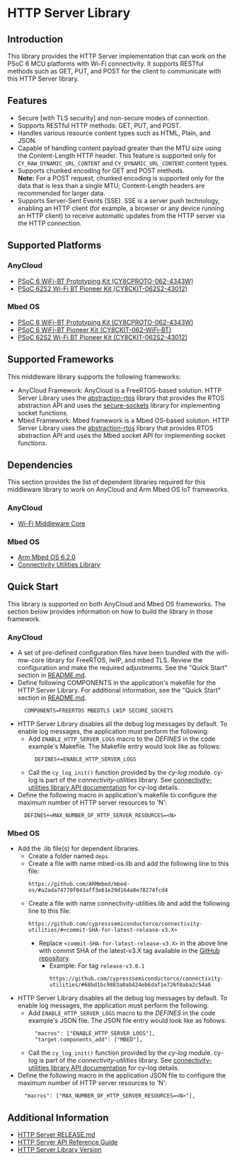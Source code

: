 # HTTP Server Library

## Introduction
This library provides the HTTP Server implementation that can work on the PSoC 6 MCU platforms with Wi-Fi connectivity. 
It supports RESTful methods such as GET, PUT, and POST for the client to communicate with this HTTP Server library.
 
## Features
* Secure [with TLS security] and non-secure modes of connection.
* Supports RESTful HTTP methods: GET, PUT, and POST.
* Handles various resource content types such as HTML, Plain, and JSON.
* Capable of handling content payload greater than the MTU size using the Content-Length HTTP header. This feature is supported only for `CY_RAW_DYNAMIC_URL_CONTENT` and `CY_DYNAMIC_URL_CONTENT` content types.
* Supports chunked encoding for GET and POST methods.   
  **Note:** For a POST request, chunked encoding is supported only for the data that is less than a single MTU; Content-Length headers are recommended for larger data.
* Supports Server-Sent Events (SSE). SSE is a server push technology, enabling an HTTP client (for example, a browser or any device running an HTTP client) to receive automatic updates from the HTTP server via the HTTP connection.

## Supported Platforms
### AnyCloud
* [PSoC 6 WiFi-BT Prototyping Kit (CY8CPROTO-062-4343W)](https://www.cypress.com/documentation/development-kitsboards/psoc-6-wi-fi-bt-prototyping-kit-cy8cproto-062-4343w)
* [PSoC 62S2 Wi-Fi BT Pioneer Kit (CY8CKIT-062S2-43012)](https://www.cypress.com/documentation/development-kitsboards/psoc-62s2-wi-fi-bt-pioneer-kit-cy8ckit-062s2-43012)

### Mbed OS
* [PSoC 6 WiFi-BT Prototyping Kit (CY8CPROTO-062-4343W)](https://www.cypress.com/documentation/development-kitsboards/psoc-6-wi-fi-bt-prototyping-kit-cy8cproto-062-4343w)
* [PSoC 6 WiFi-BT Pioneer Kit (CY8CKIT-062-WiFi-BT)](https://www.cypress.com/documentation/development-kitsboards/psoc-6-wifi-bt-pioneer-kit-cy8ckit-062-wifi-bt)
* [PSoC 62S2 Wi-Fi BT Pioneer Kit (CY8CKIT-062S2-43012)](https://www.cypress.com/documentation/development-kitsboards/psoc-62s2-wi-fi-bt-pioneer-kit-cy8ckit-062s2-43012)

## Supported Frameworks
This middleware library supports the following frameworks:
* AnyCloud Framework: AnyCloud is a FreeRTOS-based solution. HTTP Server Library uses the [abstraction-rtos](https://github.com/cypresssemiconductorco/abstraction-rtos) library that provides the RTOS abstraction API and uses the [secure-sockets](https://github.com/cypresssemiconductorco/secure-sockets) library for implementing socket functions.
* Mbed Framework: Mbed framework is a Mbed OS-based solution. HTTP Server Library uses the [abstraction-rtos](https://github.com/cypresssemiconductorco/abstraction-rtos) library that provides RTOS abstraction API and uses the Mbed socket API for implementing socket functions.

## Dependencies
This section provides the list of dependent libraries required for this middleware library to work on AnyCloud and Arm Mbed OS IoT frameworks.

### AnyCloud
  * [Wi-Fi Middleware Core](https://github.com/cypresssemiconductorco/wifi-mw-core)

### Mbed OS
  * [Arm Mbed OS 6.2.0](https://os.mbed.com/mbed-os/releases)
  * [Connectivity Utilities Library](https://github.com/cypresssemiconductorco/connectivity-utilities/releases/tag/latest-v3.X)

## Quick Start
This library is supported on both AnyCloud and Mbed OS frameworks. The section below provides information on how to build the library in those framework.

### AnyCloud
- A set of pre-defined configuration files have been bundled with the wifi-mw-core library for FreeRTOS, lwIP, and mbed TLS. Review the configuration and make the required adjustments. See the "Quick Start" section in [README.md](https://github.com/cypresssemiconductorco/wifi-mw-core/blob/master/README.md).
- Define following COMPONENTS in the application's makefile for the HTTP Server Library. For additional information, see the "Quick Start" section in [README.md](https://github.com/cypresssemiconductorco/wifi-mw-core/blob/master/README.md).
  ```
    COMPONENTS=FREERTOS MBEDTLS LWIP SECURE_SOCKETS
  ```
- HTTP Server Library disables all the debug log messages by default. To enable log messages, the application must perform the following:   
  - Add `ENABLE_HTTP_SERVER_LOGS` macro to the *DEFINES* in the code example's Makefile. The Makefile entry would look like as follows:
     ```
       DEFINES+=ENABLE_HTTP_SERVER_LOGS
     ```
  - Call the `cy_log_init()` function provided by the *cy-log* module. cy-log is part of the *connectivity-utilities* library. See [connectivity-utilities library API documentation](https://cypresssemiconductorco.github.io/connectivity-utilities/api_reference_manual/html/group__logging__utils.html) for cy-log details. 
- Define the following macro in application's makefile to configure the maximum number of HTTP server resources to 'N':
  ```
    DEFINES+=MAX_NUMBER_OF_HTTP_SERVER_RESOURCES=<N>
  ```

### Mbed OS
- Add the .lib file(s) for dependent libraries.
  - Create a folder named `deps`.
  - Create a file with name mbed-os.lib and add the following line to this file:
    ```
    https://github.com/ARMmbed/mbed-os/#a2ada74770f043aff3e61e29d164a8e78274fcd4
    ```
  - Create a file with name connectivity-utilities.lib and add the following line to this file:
    ```
    https://github.com/cypresssemiconductorco/connectivity-utilities/#<commit-SHA-for-latest-release-v3.X>
    ```
    - Replace `<commit-SHA-for-latest-release-v3.X>` in the above line with commit SHA of the latest-v3.X tag available in the [GitHub repository](https://github.com/cypresssemiconductorco/connectivity-utilities/releases/tag/latest-v3.X).
      -  Example: For tag `release-v3.0.1`
         ```
         https://github.com/cypresssemiconductorco/connectivity-utilities/#68bd1bc9883a0ab424eb6daf1e726f0aba2c54a6
         ```
- HTTP Server Library disables all the debug log messages by default. To enable log messages, the application must perform the following:   
  - Add `ENABLE_HTTP_SERVER_LOGS` macro to the *DEFINES* in the code example's JSON file. The JSON file entry would look like as follows:
     ```
       "macros": ["ENABLE_HTTP_SERVER_LOGS"],
       "target.components_add": ["MBED"],
     ```
  - Call the `cy_log_init()` function provided by the *cy-log* module. cy-log is part of the *connectivity-utilities* library. See [connectivity-utilities library API documentation](https://cypresssemiconductorco.github.io/connectivity-utilities/api_reference_manual/html/group__logging__utils.html) for cy-log details.
- Define the following macro in the application JSON file to configure the maximum number of HTTP server resources to 'N':
  ```
    "macros": ["MAX_NUMBER_OF_HTTP_SERVER_RESOURCES=<N>"],
  ```

## Additional Information
* [HTTP Server RELEASE.md](./RELEASE.md)
* [HTTP Server API Reference Guide](https://cypresssemiconductorco.github.io/http-server/api_reference_manual/html/index.html)
* [HTTP Server Library Version](./version.txt)

